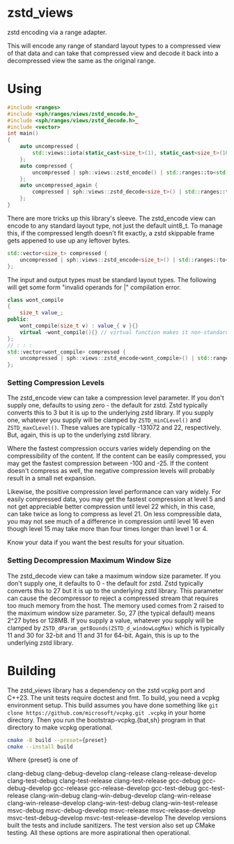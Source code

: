 # zstd_views

zstd encoding via a range adapter.

This will encode any range of standard layout types to a compressed view of 
that data and can take that compressed view and decode it back into a 
decompressed view the same as the original range.

# Using

```c++
#include <ranges>
#include <sph/ranges/views/zstd_encode.h>_
#include <sph/ranges/views/zstd_decode.h>_
#include <vector>
int main()
{
    auto uncompressed { 
        std::views::iota(static_cast<size_t>(1), static_cast<size_t>(1001)) | std::ranges::to<std::vector>()
    };
    auto compressed { 
        uncompressed | sph::views::zstd_encode() | std::ranges::to<std::vector>()
    };
    auto uncompressed_again { 
        compressed | sph::views::zstd_decode<size_t>() | std::ranges::to<std::vector>()
    };
}
```

There are more tricks up this library's sleeve. The zstd_encode view can encode
to any standard layout type, not just the default uint8_t. To manage this, if
the compressed length doesn't fit exactly, a zstd skippable frame gets appened
to use up any leftover bytes.

```c++
std::vector<size_t> compressed { 
    uncompressed | sph::views::zstd_encode<size_t>() | std::ranges::to<std::vector>()
};
```

The input and output types must be standard layout types. The following will get some 
form "invalid operands for |" compilation error.

```c++
class wont_compile
{
    size_t value_;
public:
    wont_compile(size_t v) : value_{ v }{}
    virtual ~wont_compile(){} // virtual function makes it non-standard layout
};
// : : :
std::vector<wont_compile> compressed { 
    uncompressed | sph::views::zstd_encode<wont_compile>() | std::ranges::to<std::vector>()
};
```


### Setting Compression Levels

The zstd_encode view can take a compression level parameter. If you don't 
supply one, defaults to using zero - the default for zstd. Zstd typically
converts this to 3 but it is up to the underlying zstd library. If you supply
one, whatever you supply will be clamped by `ZSTD_minCLevel()` and 
`ZSTD_maxCLevel()`. These values are typically -131072 and 22, respectively.
But, again, this is up to the underlying zstd library. 

Where the fastest compression occurs varies widely depending on the
compressibility of the content. If the content can be easily compressed,
you may get the fastest compression between -100 and -25. If the content
doesn't compress as well, the negative compression levels will probably
result in a small net expansion.

Likewise, the positive compression level performance can vary widely.
For easily compressed data, you may get the fastest compression at
level 5 and not get appreciable better compression until level 22
which, in this case, can take twice as long to compress as level 21.
On less compressible data, you may not see much of a difference in
compression until level 16 even though level 15 may take more than
four times longer than level 1 or 4.

Know your data if you want the best results for your situation.

### Setting Decompression Maximum Window Size

The zstd_decode view can take a maximum window size parameter. If you don't
supply one, it defaults to 0 - the default for zstd. Zstd typically
converts this to 27 but it is up to the underlying zstd library. This parameter
can cause the decompressor to reject a compressed stream that requires too much
memory from the host. The memory used comes from 2 raised to the maximum window
size parameter. So, 27 (the typical default) means 2^27 bytes or 128MB. If you 
supply a value, whatever you supply will be clamped by 
`ZSTD_dParam_getBounds(ZSTD_d_windowLogMax)` which is typically 11 and 30 for 
32-bit and 11 and 31 for 64-bit. Again, this is up to the underlying zstd
library.

# Building

The zstd_views library has a dependency on the zstd vcpkg port and C++23. The
unit tests require doctest and fmt. To build, you need a vcpkg environment
setup. This build assumes you have done something like
`git clone https://github.com/microsoft/vcpkg.git .vcpkg` in your home 
directory. Then you run the bootstrap-vcpkg.{bat,sh} program in that 
directory to make vcpkg operational.

```sh
cmake -B build --preset={preset}
cmake --install build 
```

Where {preset} is one of

clang-debug
clang-debug-develop
clang-release
clang-release-develop
clang-test-debug
clang-test-release
clang-test-release
gcc-debug
gcc-debug-develop
gcc-release
gcc-release-develop
gcc-test-debug
gcc-test-release
clang-win-debug
clang-win-debug-develop
clang-win-release
clang-win-release-develop
clang-win-test-debug
clang-win-test-release
msvc-debug
msvc-debug-develop
msvc-release
msvc-release-develop
msvc-test-debug-develop
msvc-test-release-develop
The develop versions built the tests and include sanitizers. The test version also set up CMake testing. All these options are more aspirational then operational.
